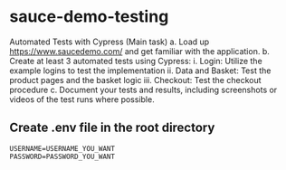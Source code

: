 # sauce-demo-testing


Automated Tests with Cypress (Main task)
a. Load up https://www.saucedemo.com/ and get familiar with the application.
b. Create at least 3 automated tests using Cypress:
    i. Login: Utilize the example logins to test the implementation
    ii. Data and Basket: Test the product pages and the basket logic
    iii. Checkout: Test the checkout procedure
c. Document your tests and results, including screenshots or videos of the test
runs where possible.


## Create .env file in the root directory

```
USERNAME=USERNAME_YOU_WANT
PASSWORD=PASSWORD_YOU_WANT
```